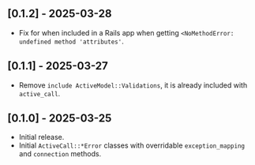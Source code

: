 ## [0.1.2] - 2025-03-28

- Fix for when included in a Rails app when getting `<NoMethodError: undefined method 'attributes'`.

## [0.1.1] - 2025-03-27

- Remove `include ActiveModel::Validations`, it is already included with `active_call`.

## [0.1.0] - 2025-03-25

- Initial release.
- Initial `ActiveCall::*Error` classes with overridable `exception_mapping` and `connection` methods.
